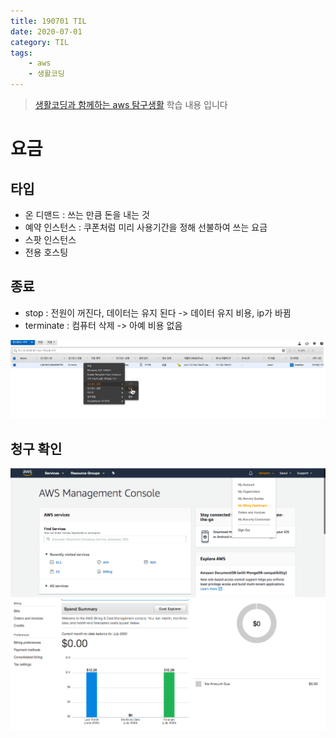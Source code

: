 ```yaml
---
title: 190701 TIL
date: 2020-07-01
category: TIL
tags:
    - aws
    - 생활코딩
---
```


> [생활코딩과 함께하는 aws 탐구생활](https://pages.awscloud.com/cloud-in-life-coding-everybody-2020.html?trk=codingeverybody.fb) 학습 내용 입니다

# 요금

## 타입
- 온 디맨드 : 쓰는 만큼 돈을 내는 것
- 예약 인스턴스 : 쿠폰처럼 미리 사용기간을 정해 선불하여 쓰는 요금
- 스팟 인스턴스
- 전용 호스팅

## 종료
- stop : 전원이 꺼진다, 데이터는 유지 된다 -> 데이터 유지 비용, ip가 바뀜
- terminate : 컴퓨터 삭제 -> 아예 비용 없음

![stop](stop.png)

## 청구 확인

![bill-1](bill-1.png)
![bill-2](bill-2.png)